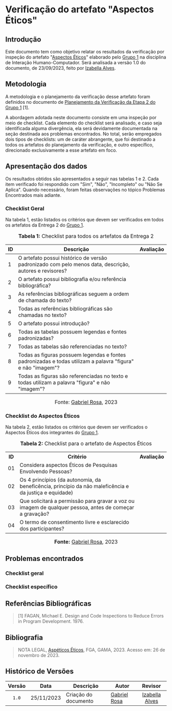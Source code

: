 # Verificação do artefato "Aspectos Éticos"

## Introdução

Este documento tem como objetivo relatar os resultados da verificação por inspeção do artefato "[Aspectos Éticos](https://interacao-humano-computador.github.io/2023.2-NotaLegal/analise%20de%20requisitos/aspectos-eticos/)" elaborado pelo [Grupo 1](https://interacao-humano-computador.github.io/2023.2-NotaLegal/) na disciplina de Interação Humano-Computador. Será analisada a versão 1.0 do documento, de 23/09/2023, feito por [Izabella Alves](https://github.com/izabellaalves).

## Metodologia

A metodologia e o planejamento da verificação desse artefato foram definidos no documento de [Planejamento da Verificação da Etapa 2 do Grupo 1](https://github.com/Interacao-Humano-Computador/2023.2-NotaLegal/blob/main/docs/verificacao/Grupo-01/Entrega-02/planejamento-verificacao-e2-grupo1.md) [1].

A abordagem adotada neste documento consiste em uma inspeção por meio de checklist. Cada elemento do checklist será analisado, e caso seja identificada alguma divergência, ela será devidamente documentada na seção destinada aos problemas encontrados. No total, serão empregados dois tipos de checklists: um de caráter abrangente, que foi destinado a todos os artefatos do planejamento da verificação, e outro específico, direcionado exclusivamente a esse artefato em foco.

## Apresentação dos dados

Os resultados obtidos são apresentados a seguir nas tabelas 1 e 2. Cada item verificado foi respondido com "Sim", "Não", "Incompleto" ou "Não Se Aplica". Quando necessário, foram feitas observações no tópico Problemas Encontrados mais adiante.


### Checklist Geral

Na tabela 1, estão listados os critérios que devem ser verificados em todos os artefatos da Entrega 2 do [Grupo 1](https://interacao-humano-computador.github.io/2023.2-NotaLegal/).


<div align="center">
<font size="3"><p style="text-align: center"><b>Tabela 1:</b> Checklist para todos os artefatos da Entrega 2</p></font>

<table>
  <thead>
    <tr>
      <th>ID</th>
      <th>Descrição</th>
      <th>Avaliação</th>
    </tr>
  </thead>
  <tbody>
    <tr>
      <td>1</td>
      <td>O artefato possui histórico de versão padronizado com pelo menos data, descrição, autores e revisores?</td>
      <td></td>
    </tr>
    <tr>
      <td>2</td>
      <td>O artefato possui bibliografia e/ou referência bibliográfica?</td>
      <td></td>
    </tr>
    <tr>
      <td>3</td>
      <td>As referências bibliográficas seguem a ordem de chamada do texto?</td>
      <td></td>
    </tr>
    <tr>
      <td>4</td>
      <td>Todas as referências bibliográficas são chamadas no texto?</td>
      <td></td>
    </tr>
    <tr>
      <td>5</td>
      <td>O artefato possui introdução?</td>
      <td></td>
    </tr>
    <tr>
      <td>6</td>
      <td>Todas as tabelas possuem legendas e fontes padronizadas?</td>
      <td></td>
    </tr>
    <tr>
      <td>7</td>
      <td>Todas as tabelas são referenciadas no texto?</td>
      <td></td>
    </tr>
    <tr>
      <td>8</td>
      <td>Todas as figuras possuem legendas e fontes padronizadas e todas utilizam a palavra "figura" e não "imagem"?</td>
      <td></td>
    </tr>
    <tr>
      <td>9</td>
      <td>Todas as figuras são referenciadas no texto e todas utilizam a palavra "figura" e não "imagem"?</td>
      <td></td>
    </tr>
  </tbody>
</table>

<font size="3"><p style="text-align: center">Fonte: <a href="https://github.com/gabrielrosa09">Gabriel Rosa</a>, 2023</p></font>
</div>

### Checklist do Aspectos Éticos

Na tabela 2, estão listados os critérios que devem ser verificados o Aspectos Éticos dos integrantes do [Grupo 1](https://interacao-humano-computador.github.io/2023.2-NotaLegal/).

<div align="center">
<font size="3"><p style="text-align: center"><b>Tabela 2:</b> Checklist para o artefato de Aspectos Éticos</p></font>

<table>
    <tr>
      <th>ID</th>
      <th>Critério</th>
      <th>Avaliação</th>
    </tr>
    <tr>
      <td>01</td>
      <td> Considera aspectos Éticos de Pesquisas Envolvendo Pessoas?
</td>
      <td></td>
    </tr>
    <tr>
      <td>02</td>
      <td>Os 4 princípios (da autonomia, da beneficência, princípio da não maleficência e da justiça e equidade)</td>
      <td></td>
    </tr>
    <tr>
      <td>03</td>
      <td>Que solicitará a permissão para gravar a voz ou imagem de qualquer pessoa, antes de começar a
gravação?</td>
      <td></td>
    </tr>
    <tr>
      <td>04</td>
      <td>O termo de consentimento livre e esclarecido dos participantes?</td>
      <td></td>
    </tr>
  </table>

<font size="3"><p style="text-align: center"><b>Fonte:</b> <a href="https://github.com/gabrielrosa09">Gabriel Rosa</a>, 2023</p></font>
</div>

## Problemas encontrados

### Checklist geral

### Checklist específico

## Referências Bibliográficas

> [1] FAGAN, Michael E. Design and Code Inspections to Reduce Errors in Program Development. 1976.

## Bibliografia

> NOTA LEGAL, [Aspéticos Éticos](https://interacao-humano-computador.github.io/2023.2-NotaLegal/analise%20de%20requisitos/aspectos-eticos/), FGA, GAMA, 2023. Acesso em: 26 de novembro de 2023.

## Histórico de Versões

| Versão | Data   | Descrição     | Autor     |  Revisor        |
| :----: | ------ | ------------- | --------- | :-------------: |
| `1.0`  | 25/11/2023 | Criação do documento  | [Gabriel Rosa](https://github.com/gabrielrosa09)| [Izabella Alves](https://github.com/izabellaalves) |